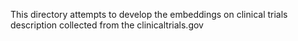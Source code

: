 This directory attempts to develop the embeddings on clinical trials description collected from the clinicaltrials.gov

